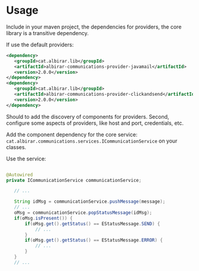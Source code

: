 # Usage

Include in your maven project, the dependencies for providers, the core library is a transitive dependency.

If use the default providers:

```xml
<dependency>
   <groupId>cat.albirar.lib</groupId>
   <artifactId>albirar-communications-provider-javamail</artifactId>
   <version>2.0.0</version>
</dependency>
<dependency>
   <groupId>cat.albirar.lib</groupId>
   <artifactId>albirar-communications-provider-clickandsend</artifactId>
   <version>2.0.0</version>
</dependency>
```

Should to add the discovery of components for providers.
Second, configure some aspects of providers, like host and port, credentials, etc.

Add the component dependency for the core service: `cat.albirar.communications.services.ICommunicationService` on your classes.

Use the service:

```java

@Autowired
private ICommunicationService communicationService;

   // ...

   String idMsg = communicationService.pushMessage(message);
   // ...
   oMsg = communicationService.popStatusMessage(idMsg);
   if(oMsg.isPresent()) {
       if(oMsg.get().getStatus() == EStatusMessage.SEND) {
           // ...
       }
       if(oMsg.get().getStatus() == EStatusMessage.ERROR) {
           // ...
       }
   }
   // ...
```